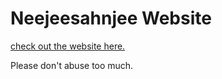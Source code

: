 Neejeesahnjee Website
=====================

[check out the website here.](neejeesahnjee.crabdance.com)

Please don't abuse too much.